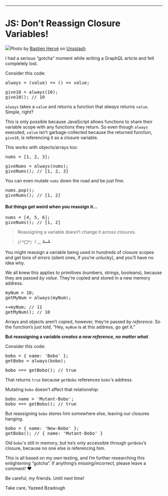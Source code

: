 * * *

# JS: Don’t Reassign Closure Variables!

![](https://cdn-images-1.medium.com/max/1600/1*ziaoudVG48VIFLJJasu6XA.jpeg)Photo by [Bastien Hervé](https://unsplash.com/photos/1Cz9S1LNFBE?utm_source=unsplash&utm_medium=referral&utm_content=creditCopyText) on [Unsplash](https://unsplash.com/search/photos/change?utm_source=unsplash&utm_medium=referral&utm_content=creditCopyText)

I had a serious “gotcha” moment while writing a GraphQL article and felt completely lost.

Consider this code:

<pre name="3c5c" id="3c5c" class="graf graf--pre graf-after--p">always = (value) => () => value;</pre>

<pre name="9579" id="9579" class="graf graf--pre graf-after--pre">give10 = always(10);
give10(); // 10</pre>

`always` takes a `value` and returns a function that _always_ returns `value`. Simple, right?

This is only possible because JavaScript allows functions to share their variable scope with any functions they return. So even though `always` executed, `value` isn’t garbage-collected because the returned function, `give10`, is referencing it as a closure variable.

This works with objects/arrays too:

<pre name="c4a6" id="c4a6" class="graf graf--pre graf-after--p">nums = [1, 2, 3];</pre>

<pre name="2534" id="2534" class="graf graf--pre graf-after--pre">giveNums = always(nums);
giveNums(); // [1, 2, 3]</pre>

You can even mutate `nums` down the road and be just fine:

<pre name="b05f" id="b05f" class="graf graf--pre graf-after--p">nums.pop();
giveNums(); // [1, 2]</pre>

#### But things get weird when you reassign it…

<pre name="56bb" id="56bb" class="graf graf--pre graf-after--h4">nums = [4, 5, 6];
giveNums(); // [1, 2]</pre>

> Reassigning a variable doesn’t change it across closures.

> (╯°□°）╯︵ ┻━┻

You might reassign a variable being used in hundreds of closure scopes and get tons of errors (silent ones, if you’re unlucky), and you’ll have no idea why.

We all knew this applies to primitives (numbers, strings, booleans), because they are passed _by value_. They’re copied and stored in a new memory address.

<pre name="e65c" id="e65c" class="graf graf--pre graf-after--p">myNum = 10;
getMyNum = always(myNum);</pre>

<pre name="1484" id="1484" class="graf graf--pre graf-after--pre">++myNum; // 11
getMyNum(); // 10</pre>

Arrays and objects aren’t copied, however, they’re passed _by reference_. So the function’s just told, “Hey, `myNum` is at this address, go get it.”

**But reassigning a variable _creates a new reference, no matter what_**.

Consider this code:

<pre name="8541" id="8541" class="graf graf--pre graf-after--p">bobo = { name: 'Bobo' };
getBobo = always(bobo);</pre>

<pre name="817c" id="817c" class="graf graf--pre graf-after--pre">bobo === getBobo(); // true</pre>

That returns `true` because `getBobo` references `bobo`'s address.

Mutating `bobo` doesn’t affect that relationship:

<pre name="6c24" id="6c24" class="graf graf--pre graf-after--p">bobo.name = 'Mutant-Bobo';
bobo === getBobo(); // true</pre>

But reassigning `bobo` stores him somewhere else, leaving our closures hanging.

<pre name="fb2b" id="fb2b" class="graf graf--pre graf-after--p">bobo = { name: 'New-Bobo' };
getBobo(); // { name: 'Mutant-Bobo' }</pre>

Old `bobo`'s still in memory, but he’s only accessible through `getBobo`’s closure, because no one else is referencing him.

This is all based on my own testing, and I’m further researching this enlightening “gotcha”. If anything’s missing/incorrect, please leave a comment! ❤️

Be careful, my friends. Until next time!

Take care,
Yazeed Bzadough